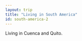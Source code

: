 ```yaml
---
layout: trip
title: "Living in South America"
id: south-america-2
---
```

Living in Cuenca and Quito.
